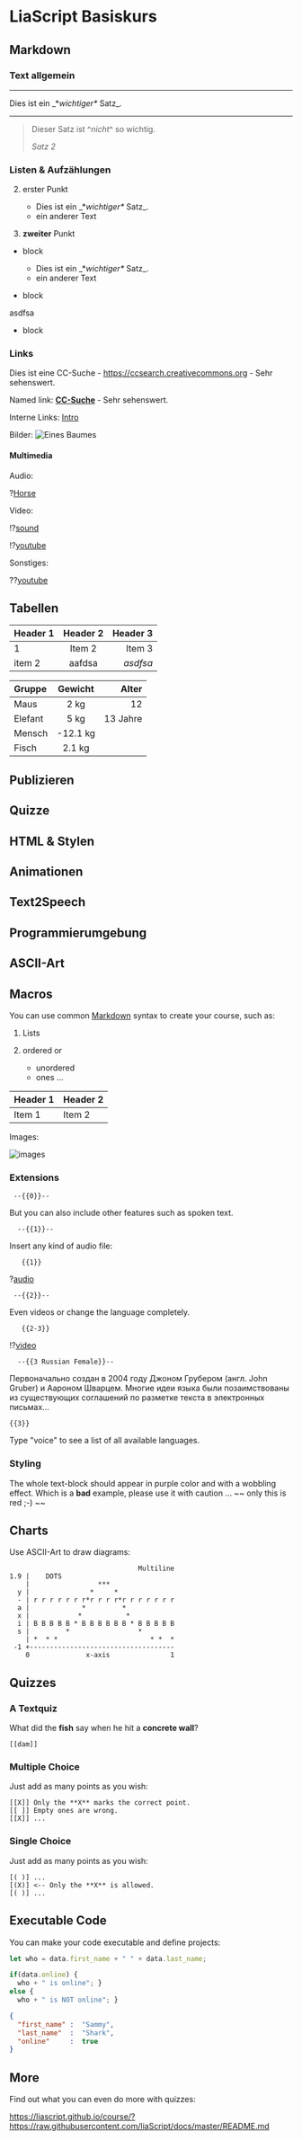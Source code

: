 <!--
author:   André Dietrich

email:    LiaScript@web.de

version:  0.0.1

language: de

comment:  Dies ist ein kleiner LiaScript-Kurs über LiaScript.

-->

# LiaScript Basiskurs


## Markdown

### Text allgemein

---

Dies ist ein \_\**wichtiger\** Satz\_.

---

> Dieser Satz ist ^_nicht_^ so wichtig.
>
> _Satz 2_

### Listen & Aufzählungen


2. erster Punkt

   + Dies ist ein \_\**wichtiger\** Satz\_.
   + ein anderer Text

1. __zweiter__ Punkt

* block

  + Dies ist ein \_\**wichtiger\** Satz\_.
  + ein anderer Text

* block

asdfsa

+ block

### Links

Dies ist eine CC-Suche - https://ccsearch.creativecommons.org - Sehr sehenswert.

Named link: __[CC-Suche](https://ccsearch.creativecommons.org "Freie Suchmaschine")__ - Sehr sehenswert.

Interne Links: [Intro](#liascript_basiskurs)

Bilder: ![Eines Baumes](pics/baum.jpg)<!-- style="width: 100%" -->


#### Multimedia

Audio:

?[Horse](https://www.w3schools.com/html/horse.mp3)

Video:

!?[sound](math.mp4)<!-- style="width: 6cm" -->

!?[youtube](https://www.youtube.com/watch?v=w_CRABsJNKA)

Sonstiges:

??[youtube](https://www.youtube.com/watch?v=w_CRABsJNKA)


## Tabellen

| Header 1 | Header 2 | Header 3 |
|:-------- |:--------:| --------:|
| 1        |  Item 2  |   Item 3 |
| item 2   |  aafdsa  | _asdfsa_ |


| Gruppe  | Gewicht  |    Alter |
|:------- |:--------:| --------:|
| Maus    |   2 kg   |       12 |
| Elefant |   5 kg   | 13 Jahre |
| Mensch  | -12.1 kg |          |
| Fisch   |  2.1 kg  |          |

## Publizieren








## Quizze

## HTML & Stylen

## Animationen

## Text2Speech

## Programmierumgebung

## ASCII-Art

## Macros

You can use common [Markdown](https://github.com/adam-p/markdown-here/wiki/Markdown-Cheatsheet) syntax to create your course, such as:

1. Lists
2. ordered or

   * unordered
   * ones ...


| Header 1   | Header 2   |
| :--------- | :--------- |
| Item 1     | Item 2     |


Images:

![images](https://farm2.static.flickr.com/1618/26701766821_7bea494826.jpg)


### Extensions

     --{{0}}--
But you can also include other features such as spoken text.

      --{{1}}--
Insert any kind of audio file:

       {{1}}
?[audio](https://bigsoundbank.com/UPLOAD/mp3/1068.mp3)


     --{{2}}--
Even videos or change the language completely.

       {{2-3}}
!?[video](https://www.youtube.com/watch?v=bICfKRyKTwE)


      --{{3 Russian Female}}--
Первоначально создан в 2004 году Джоном Грубером (англ. John Gruber) и Аароном
Шварцем. Многие идеи языка были позаимствованы из существующих соглашений по
разметке текста в электронных письмах...


    {{3}}
Type "voice" to see a list of all available languages.


### Styling

<!-- class = "animated rollIn" style = "animation-delay: 2s; color: purple" -->
The whole text-block should appear in purple color and with a wobbling effect.
Which is a **bad** example, please use it with caution ...
~~ only this is red ;-) ~~ <!-- class = "animated infinite bounce" style = "color: red;" -->

## Charts

Use ASCII-Art to draw diagrams:

                                    Multiline
    1.9 |    DOTS
        |                 ***
      y |               *     *
      - | r r r r r r r*r r r r*r r r r r r r
      a |             *         *
      x |            *           *
      i | B B B B B * B B B B B B * B B B B B
      s |         *                 *
        | *  * *                       * *  *
     -1 +------------------------------------
        0              x-axis               1

## Quizzes

### A Textquiz

What did the **fish** say when he hit a **concrete wall**?

    [[dam]]

### Multiple Choice

Just add as many points as you wish:

    [[X]] Only the **X** marks the correct point.
    [[ ]] Empty ones are wrong.
    [[X]] ...

### Single Choice

Just add as many points as you wish:

    [( )] ...
    [(X)] <-- Only the **X** is allowed.
    [( )] ...

## Executable Code


You can make your code executable and define projects:

``` js     -EvalScript.js
let who = data.first_name + " " + data.last_name;

if(data.online) {
  who + " is online"; }
else {
  who + " is NOT online"; }
```
``` json    +Data.json
{
  "first_name" :  "Sammy",
  "last_name"  :  "Shark",
  "online"     :  true
}
```
<script>
  // insert the JSON dataset into the local variable data
  let data = @input(1);

  // eval the script that uses this dataset
  eval(`@input(0)`);
</script>

## More

Find out what you can even do more with quizzes:

https://liascript.github.io/course/?https://raw.githubusercontent.com/liaScript/docs/master/README.md
